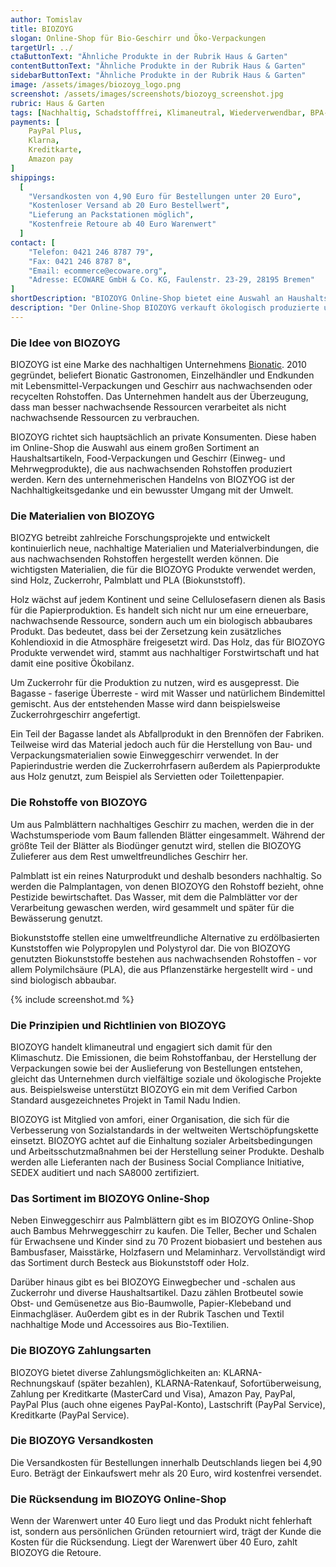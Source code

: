 ```yaml
---
author: Tomislav
title: BIOZOYG
slogan: Online-Shop für Bio-Geschirr und Öko-Verpackungen
targetUrl: ../
ctaButtonText: "Ähnliche Produkte in der Rubrik Haus & Garten"
contentButtonText: "Ähnliche Produkte in der Rubrik Haus & Garten"
sidebarButtonText: "Ähnliche Produkte in der Rubrik Haus & Garten"
image: /assets/images/biozoyg_logo.png
screenshot: /assets/images/screenshots/biozoyg_screenshot.jpg
rubric: Haus & Garten
tags: [Nachhaltig, Schadstofffrei, Klimaneutral, Wiederverwendbar, BPA-Frei]
payments: [
    PayPal Plus,
    Klarna,
    Kreditkarte,
    Amazon pay
]
shippings:
  [
    "Versandkosten von 4,90 Euro für Bestellungen unter 20 Euro",
    "Kostenloser Versand ab 20 Euro Bestellwert",
    "Lieferung an Packstationen möglich",
    "Kostenfreie Retoure ab 40 Euro Warenwert"
  ]
contact: [
    "Telefon: 0421 246 8787 79", 
    "Fax: 0421 246 8787 8",
    "Email: ecommerce@ecoware.org",
    "Adresse: ECOWARE GmbH & Co. KG, Faulenstr. 23-29, 28195 Bremen"
]
shortDescription: "BIOZOYG Online-Shop bietet eine Auswahl an Haushaltsartikeln, Food-Verpackungen und Geschirr (Einweg- und Mehrwegprodukte) aus nachwachsenden Rohstoffen."
description: "Der Online-Shop BIOZOYG verkauft ökologisch produzierte und BIO-zertifizierte Artikel für den Privathaushalt, insbesondere Einweg- und Mehrweggeschirr aus Palmblättern und Zuckerrohr."
---
```


### Die Idee von BIOZOYG

BIOZOYG ist eine Marke des nachhaltigen Unternehmens [Bionatic](https://www.biozoyg.shop/ueber-biozoyg/). 2010 gegründet, beliefert Bionatic Gastronomen, Einzelhändler und Endkunden mit Lebensmittel-Verpackungen und Geschirr aus nachwachsenden oder recycelten Rohstoffen. Das Unternehmen handelt aus der Überzeugung, dass man besser nachwachsende Ressourcen verarbeitet als nicht nachwachsende Ressourcen zu verbrauchen.

BIOZOYG richtet sich hauptsächlich an private Konsumenten. Diese haben im Online-Shop die Auswahl aus einem großen Sortiment an Haushaltsartikeln, Food-Verpackungen und Geschirr (Einweg- und Mehrwegprodukte), die aus nachwachsenden Rohstoffen produziert werden. Kern des unternehmerischen Handelns von BIOZYOG ist der Nachhaltigkeitsgedanke und ein bewusster Umgang mit der Umwelt.

### Die Materialien von BIOZOYG 

BIOZYG betreibt zahlreiche Forschungsprojekte und entwickelt kontinuierlich neue, nachhaltige Materialien und Materialverbindungen, die aus nachwachsenden Rohstoffen hergestellt werden können. Die wichtigsten Materialien, die für die BIOZOYG Produkte verwendet werden, sind Holz, Zuckerrohr, Palmblatt und PLA (Biokunststoff).

Holz wächst auf jedem Kontinent und seine Cellulosefasern dienen als Basis für die Papierproduktion. Es handelt sich nicht nur um eine erneuerbare, nachwachsende Ressource, sondern auch um ein biologisch abbaubares Produkt. Das bedeutet, dass bei der Zersetzung kein zusätzliches Kohlendioxid in die Atmosphäre freigesetzt wird. Das Holz, das für BIOZOYG Produkte verwendet wird, stammt aus nachhaltiger Forstwirtschaft und hat damit eine positive Ökobilanz.

Um Zuckerrohr für die Produktion zu nutzen, wird es ausgepresst. Die Bagasse - faserige Überreste - wird mit Wasser und natürlichem Bindemittel gemischt. Aus der entstehenden Masse wird dann beispielsweise Zuckerrohrgeschirr angefertigt.

Ein Teil der Bagasse landet als Abfallprodukt in den Brennöfen der Fabriken. Teilweise wird das Material jedoch auch für die Herstellung von Bau- und Verpackungsmaterialien sowie Einweggeschirr verwendet. In der Papierindustrie werden die Zuckerrohrfasern außerdem als Papierprodukte aus Holz genutzt, zum Beispiel als Servietten oder Toilettenpapier.

### Die Rohstoffe von BIOZOYG

Um aus Palmblättern nachhaltiges Geschirr zu machen, werden die in der Wachstumsperiode vom Baum fallenden Blätter eingesammelt. Während der größte Teil der Blätter als Biodünger genutzt wird, stellen die BIOZOYG Zulieferer aus dem Rest umweltfreundliches Geschirr her.

Palmblatt ist ein reines Naturprodukt und deshalb besonders nachhaltig. So werden die Palmplantagen, von denen BIOZOYG den Rohstoff bezieht, ohne Pestizide bewirtschaftet. Das Wasser, mit dem die Palmblätter vor der Verarbeitung gewaschen werden, wird gesammelt und später für die Bewässerung genutzt. 

Biokunststoffe stellen eine umweltfreundliche Alternative zu erdölbasierten Kunststoffen wie Polypropylen und Polystyrol dar. Die von BIOZOYG genutzten Biokunststoffe bestehen aus nachwachsenden Rohstoffen - vor allem Polymilchsäure (PLA), die aus Pflanzenstärke hergestellt wird - und sind biologisch abbaubar.

{% include screenshot.md %}

### Die Prinzipien und Richtlinien von BIOZOYG 

BIOZOYG handelt klimaneutral und engagiert sich damit für den Klimaschutz. Die Emissionen, die beim Rohstoffanbau, der Herstellung der Verpackungen sowie bei der Auslieferung von Bestellungen entstehen, gleicht das Unternehmen durch vielfältige soziale und ökologische Projekte aus. Beispielsweise unterstützt BIOZOYG ein mit dem Verified Carbon Standard ausgezeichnetes Projekt in Tamil Nadu Indien.

BIOZOYG ist Mitglied von amfori, einer Organisation, die sich für die Verbesserung von Sozialstandards in der weltweiten Wertschöpfungskette einsetzt. BIOZOYG achtet auf die Einhaltung sozialer Arbeitsbedingungen und Arbeitsschutzmaßnahmen bei der Herstellung seiner Produkte. Deshalb werden alle Lieferanten nach der Business Social Compliance Initiative, SEDEX auditiert und nach SA8000 zertifiziert. 

### Das Sortiment im BIOZOYG Online-Shop

Neben Einweggeschirr aus Palmblättern gibt es im BIOZOYG Online-Shop auch Bambus Mehrweggeschirr zu kaufen. Die Teller, Becher und Schalen für Erwachsene und Kinder sind zu 70 Prozent biobasiert und bestehen aus Bambusfaser, Maisstärke, Holzfasern und Melaminharz. Vervollständigt wird das Sortiment durch Besteck aus Biokunststoff oder Holz.

Darüber hinaus gibt es bei BIOZOYG Einwegbecher und -schalen aus Zuckerrohr und diverse Haushaltsartikel. Dazu zählen Brotbeutel sowie Obst- und Gemüsenetze aus Bio-Baumwolle, Papier-Klebeband und Einmachgläser. Au0erdem gibt es in der Rubrik Taschen und Textil nachhaltige Mode und Accessoires aus Bio-Textilien.

### Die BIOZOYG Zahlungsarten

BIOZOYG bietet diverse Zahlungsmöglichkeiten an: KLARNA-Rechnungskauf (später bezahlen), KLARNA-Ratenkauf, Sofortüberweisung, Zahlung per Kreditkarte (MasterCard und Visa), Amazon Pay, PayPal, PayPal Plus (auch ohne eigenes PayPal-Konto), Lastschrift (PayPal Service), Kreditkarte (PayPal Service).

### Die BIOZOYG Versandkosten

Die Versandkosten für Bestellungen innerhalb Deutschlands liegen bei 4,90 Euro. Beträgt der Einkaufswert mehr als 20 Euro, wird kostenfrei versendet.

### Die Rücksendung im BIOZOYG Online-Shop

Wenn der Warenwert unter 40 Euro liegt und das Produkt nicht fehlerhaft ist, sondern aus persönlichen Gründen retourniert wird, trägt der Kunde die Kosten für die Rücksendung. Liegt der Warenwert über 40 Euro, zahlt BIOZOYG die Retoure.